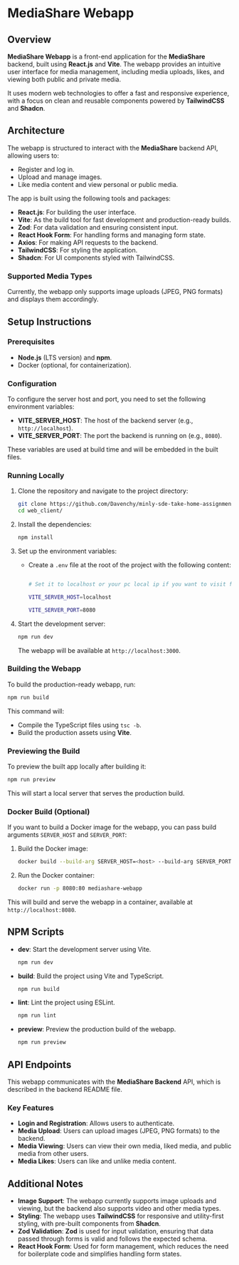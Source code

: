 # MediaShare Webapp

## Overview

**MediaShare Webapp** is a front-end application for the **MediaShare** backend, built using **React.js** and **Vite**. The webapp provides an intuitive user interface for media management, including media uploads, likes, and viewing both public and private media.

It uses modern web technologies to offer a fast and responsive experience, with a focus on clean and reusable components powered by **TailwindCSS** and **Shadcn**.

## Architecture

The webapp is structured to interact with the **MediaShare** backend API, allowing users to:

- Register and log in.
- Upload and manage images.
- Like media content and view personal or public media.

The app is built using the following tools and packages:

- **React.js**: For building the user interface.
- **Vite**: As the build tool for fast development and production-ready builds.
- **Zod**: For data validation and ensuring consistent input.
- **React Hook Form**: For handling forms and managing form state.
- **Axios**: For making API requests to the backend.
- **TailwindCSS**: For styling the application.
- **Shadcn**: For UI components styled with TailwindCSS.

### Supported Media Types

Currently, the webapp only supports image uploads (JPEG, PNG formats) and displays them accordingly.

## Setup Instructions

### Prerequisites

- **Node.js** (LTS version) and **npm**.
- Docker (optional, for containerization).

### Configuration

To configure the server host and port, you need to set the following environment variables:

- **VITE_SERVER_HOST**: The host of the backend server (e.g., `http://localhost`).
- **VITE_SERVER_PORT**: The port the backend is running on (e.g., `8080`).

These variables are used at build time and will be embedded in the built files.

### Running Locally

1. Clone the repository and navigate to the project directory:

   ```bash
   git clone https://github.com/Davenchy/minly-sde-take-home-assignment.git
   cd web_client/
   ```

1. Install the dependencies:

   ```bash
   npm install
   ```

1. Set up the environment variables:

   - Create a `.env` file at the root of the project with the following content:

     ```bash

     # Set it to localhost or your pc local ip if you want to visit from other device

     VITE_SERVER_HOST=localhost

     VITE_SERVER_PORT=8080

     ```

1. Start the development server:

   ```bash
   npm run dev
   ```

   The webapp will be available at `http://localhost:3000`.

### Building the Webapp

To build the production-ready webapp, run:

```bash
npm run build
```

This command will:

- Compile the TypeScript files using `tsc -b`.
- Build the production assets using **Vite**.

### Previewing the Build

To preview the built app locally after building it:

```bash
npm run preview
```

This will start a local server that serves the production build.

### Docker Build (Optional)

If you want to build a Docker image for the webapp, you can pass build arguments `SERVER_HOST` and `SERVER_PORT`:

1. Build the Docker image:

   ```bash
   docker build --build-arg SERVER_HOST=<host> --build-arg SERVER_PORT=<port> -t mediashare-webapp .
   ```

1. Run the Docker container:

   ```bash
   docker run -p 8080:80 mediashare-webapp
   ```

This will build and serve the webapp in a container, available at `http://localhost:8080`.

## NPM Scripts

- **dev**: Start the development server using Vite.

  ```bash
  npm run dev
  ```

- **build**: Build the project using Vite and TypeScript.

  ```bash
  npm run build
  ```

- **lint**: Lint the project using ESLint.

  ```bash
  npm run lint
  ```

- **preview**: Preview the production build of the webapp.

  ```bash
  npm run preview
  ```

## API Endpoints

This webapp communicates with the **MediaShare Backend** API, which is described in the backend README file.

### Key Features

- **Login and Registration**: Allows users to authenticate.
- **Media Upload**: Users can upload images (JPEG, PNG formats) to the backend.
- **Media Viewing**: Users can view their own media, liked media, and public media from other users.
- **Media Likes**: Users can like and unlike media content.

## Additional Notes

- **Image Support**: The webapp currently supports image uploads and viewing, but the backend also supports video and other media types.
- **Styling**: The webapp uses **TailwindCSS** for responsive and utility-first styling, with pre-built components from **Shadcn**.
- **Zod Validation**: **Zod** is used for input validation, ensuring that data passed through forms is valid and follows the expected schema.
- **React Hook Form**: Used for form management, which reduces the need for boilerplate code and simplifies handling form states.
